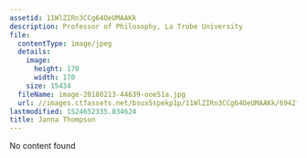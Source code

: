 ```yaml
---
assetid: 11WlZIRn3CCg64OeUMAAKk
description: Professor of Philosophy, La Trobe University
file:
  contentType: image/jpeg
  details:
    image:
      height: 170
      width: 170
    size: 15434
  fileName: image-20180213-44639-ooe51a.jpg
  url: //images.ctfassets.net/bsux5spekp1p/11WlZIRn3CCg64OeUMAAKk/6942f2b0fc3077ef9684b01d225a27f4/image-20180213-44639-ooe51a.jpg
lastmodified: 1524652335.834624
title: Janna Thompson
---
```

No content found